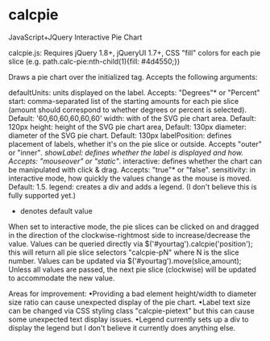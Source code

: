 # calcpie
JavaScript+JQuery Interactive Pie Chart

calcpie.js: Requires jQuery 1.8+, jQueryUI 1.7+, CSS "fill" colors for each pie slice (e.g. path.calc-pie:nth-child(1){fill: #4d4550;})

Draws a pie chart over the initialized tag. Accepts the following arguments:

defaultUnits: units displayed on the label. Accepts: "Degrees"* or "Percent"
start: comma-separated list of the starting amounts for each pie slice (amount should correspond to whether degrees or percent is selected). Default: '60,60,60,60,60,60'
width: with of the SVG pie chart area. Default: 120px
height: height of the SVG pie chart area, Default: 130px
diameter: diameter of the SVG pie chart. Default: 130px
labelPosition: defines placement of labels, whether it's on the pie slice or outside. Accepts "outer" or "inner"*.
showLabel: defines whether the label is displayed and how. Accepts: "mouseover" or "static"*.
interactive: defines whether the chart can be manipulated with click & drag. Accepts: "true"* or "false".
sensitivity: in interactive mode, how quickly the values change as the mouse is moved. Default: 1.5.
legend: creates a div and adds a legend. (I don't believe this is fully supported yet.)

* denotes default value

When set to interactive mode, the pie slices can be clicked on and dragged in the direction of the clockwise-rightmost side to increase/decrease the value.
Values can be queried directly via $('#yourtag').calcpie('position'); this will return all pie slice selectors "calcpie-pN" where N is the slice number.
Values can be updated via $('#yourtag').move(slice,amount);
Unless all values are passed, the next pie slice (clockwise) will be updated to accommodate the new value.

Areas for improvement: 
•Providing a bad element height/width to diameter size ratio can cause unexpected display of the pie chart.
•Label text size can be changed via CSS styling class "calcpie-pietext" but this can cause some unexpected text display issues.
•Legend currently sets up a div to display the legend but I don't believe it currently does anything else.
